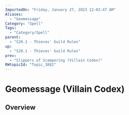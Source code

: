 ```yaml
---
ImportedOn: "Friday, January 27, 2023 12:02:47 AM"
Aliases:
  - "Geomessage"
Category: "Spell"
Tags:
  - "Category/Spell"
parent:
  - "S20.1 - Thieves' Guild Rules"
up:
  - "S20.1 - Thieves' Guild Rules"
prev:
  - "Slippers of Scampering (Villain Codex)"
RWtopicId: "Topic_3882"
---
```

# Geomessage (Villain Codex)
## Overview
